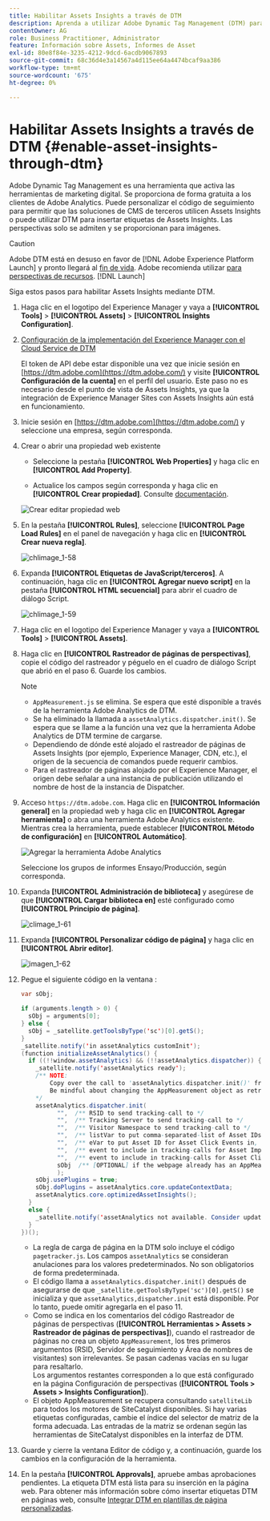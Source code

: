 ```yaml
---
title: Habilitar Assets Insights a través de DTM
description: Aprenda a utilizar Adobe Dynamic Tag Management (DTM) para habilitar Assets Insights.
contentOwner: AG
role: Business Practitioner, Administrator
feature: Información sobre Assets, Informes de Asset
exl-id: 80e8f84e-3235-4212-9dcd-6acdb9067893
source-git-commit: 68c36d4e3a14567a4d115ee64a4474bcaf9aa386
workflow-type: tm+mt
source-wordcount: '675'
ht-degree: 0%

---
```


# Habilitar Assets Insights a través de DTM {#enable-asset-insights-through-dtm}

Adobe Dynamic Tag Management es una herramienta que activa las herramientas de marketing digital. Se proporciona de forma gratuita a los clientes de Adobe Analytics. Puede personalizar el código de seguimiento para permitir que las soluciones de CMS de terceros utilicen Assets Insights o puede utilizar DTM para insertar etiquetas de Assets Insights. Las perspectivas solo se admiten y se proporcionan para imágenes.

>[!CAUTION]
>
>Adobe DTM está en desuso en favor de [!DNL Adobe Experience Platform Launch] y pronto llegará al [fin de vida](https://medium.com/launch-by-adobe/dtm-plans-for-a-sunset-3c6aab003a6f). Adobe recomienda utilizar [para perspectivas de recursos](https://experienceleague.adobe.com/docs/experience-manager-learn/assets/advanced/asset-insights-launch-tutorial.html). [!DNL Launch] 

Siga estos pasos para habilitar Assets Insights mediante DTM.

1. Haga clic en el logotipo del Experience Manager y vaya a **[!UICONTROL Tools]** > **[!UICONTROL Assets]** > **[!UICONTROL Insights Configuration]**.
1. [Configuración de la implementación del Experience Manager con el Cloud Service de DTM](/help/sites-administering/dtm.md)

   El token de API debe estar disponible una vez que inicie sesión en [https://dtm.adobe.com](https://dtm.adobe.com/) y visite **[!UICONTROL Configuración de la cuenta]** en el perfil del usuario. Este paso no es necesario desde el punto de vista de Assets Insights, ya que la integración de Experience Manager Sites con Assets Insights aún está en funcionamiento.

1. Inicie sesión en [https://dtm.adobe.com](https://dtm.adobe.com/) y seleccione una empresa, según corresponda.
1. Crear o abrir una propiedad web existente

   * Seleccione la pestaña **[!UICONTROL Web Properties]** y haga clic en **[!UICONTROL Add Property]**.

   * Actualice los campos según corresponda y haga clic en **[!UICONTROL Crear propiedad]**. Consulte [documentación](https://experienceleague.adobe.com/docs/experience-manager-learn/getting-started-wknd-tutorial-develop/overview.html).

   ![Crear editar propiedad web](assets/Create-edit-web-property.png)

1. En la pestaña **[!UICONTROL Rules]**, seleccione **[!UICONTROL Page Load Rules]** en el panel de navegación y haga clic en **[!UICONTROL Crear nueva regla]**.

   ![chlimage_1-58](assets/chlimage_1-194.png)

1. Expanda **[!UICONTROL Etiquetas de JavaScript/terceros]**. A continuación, haga clic en **[!UICONTROL Agregar nuevo script]** en la pestaña **[!UICONTROL HTML secuencial]** para abrir el cuadro de diálogo Script.

   ![chlimage_1-59](assets/chlimage_1-195.png)

1. Haga clic en el logotipo del Experience Manager y vaya a **[!UICONTROL Tools]** > **[!UICONTROL Assets]**.
1. Haga clic en **[!UICONTROL Rastreador de páginas de perspectivas]**, copie el código del rastreador y péguelo en el cuadro de diálogo Script que abrió en el paso 6. Guarde los cambios.

   >[!NOTE]
   >
   >* `AppMeasurement.js` se elimina. Se espera que esté disponible a través de la herramienta Adobe Analytics de DTM.
   >* Se ha eliminado la llamada a `assetAnalytics.dispatcher.init()`. Se espera que se llame a la función una vez que la herramienta Adobe Analytics de DTM termine de cargarse.
   >* Dependiendo de dónde esté alojado el rastreador de páginas de Assets Insights (por ejemplo, Experience Manager, CDN, etc.), el origen de la secuencia de comandos puede requerir cambios.
   >* Para el rastreador de páginas alojado por el Experience Manager, el origen debe señalar a una instancia de publicación utilizando el nombre de host de la instancia de Dispatcher.


1. Acceso `https://dtm.adobe.com`. Haga clic en **[!UICONTROL Información general]** en la propiedad web y haga clic en **[!UICONTROL Agregar herramienta]** o abra una herramienta Adobe Analytics existente. Mientras crea la herramienta, puede establecer **[!UICONTROL Método de configuración]** en **[!UICONTROL Automático]**.

   ![Agregar la herramienta Adobe Analytics](assets/Add-Adobe-Analytics-Tool.png)

   Seleccione los grupos de informes Ensayo/Producción, según corresponda.

1. Expanda **[!UICONTROL Administración de biblioteca]** y asegúrese de que **[!UICONTROL Cargar biblioteca en]** esté configurado como **[!UICONTROL Principio de página]**.

   ![climage_1-61](assets/chlimage_1-197.png)

1. Expanda **[!UICONTROL Personalizar código de página]** y haga clic en **[!UICONTROL Abrir editor]**.

   ![imagen_1-62](assets/chlimage_1-198.png)

1. Pegue el siguiente código en la ventana :

   ```Java
   var sObj;
   
   if (arguments.length > 0) {
     sObj = arguments[0];
   } else {
     sObj = _satellite.getToolsByType('sc')[0].getS();
   }
   _satellite.notify('in assetAnalytics customInit');
   (function initializeAssetAnalytics() {
     if ((!!window.assetAnalytics) && (!!assetAnalytics.dispatcher)) {
       _satellite.notify('assetAnalytics ready');
       /** NOTE:
           Copy over the call to 'assetAnalytics.dispatcher.init()' from Assets Pagetracker
           Be mindful about changing the AppMeasurement object as retrieved above.
       */
       assetAnalytics.dispatcher.init(
             "",  /** RSID to send tracking-call to */
             "",  /** Tracking Server to send tracking-call to */
             "",  /** Visitor Namespace to send tracking-call to */
             "",  /** listVar to put comma-separated-list of Asset IDs for Asset Impression Events in tracking-call, e.g. 'listVar1' */
             "",  /** eVar to put Asset ID for Asset Click Events in, e.g. 'eVar3' */
             "",  /** event to include in tracking-calls for Asset Impression Events, e.g. 'event8' */
             "",  /** event to include in tracking-calls for Asset Click Events, e.g. 'event7' */
             sObj  /** [OPTIONAL] if the webpage already has an AppMeasurement object, include the object here. If unspecified, Pagetracker Core shall create its own AppMeasurement object */
             );
       sObj.usePlugins = true;
       sObj.doPlugins = assetAnalytics.core.updateContextData;
       assetAnalytics.core.optimizedAssetInsights();
     }
     else {
       _satellite.notify('assetAnalytics not available. Consider updating the Custom Page Code', 4);
     }
   })();
   ```

   * La regla de carga de página en la DTM solo incluye el código `pagetracker.js`. Los campos `assetAnalytics` se consideran anulaciones para los valores predeterminados. No son obligatorios de forma predeterminada.
   * El código llama a `assetAnalytics.dispatcher.init()` después de asegurarse de que `_satellite.getToolsByType('sc')[0].getS()` se inicializa y que `assetAnalytics,dispatcher.init` está disponible. Por lo tanto, puede omitir agregarla en el paso 11.
   * Como se indica en los comentarios del código Rastreador de páginas de perspectivas (**[!UICONTROL Herramientas > Assets > Rastreador de páginas de perspectivas]**), cuando el rastreador de páginas no crea un objeto `AppMeasurement`, los tres primeros argumentos (RSID, Servidor de seguimiento y Área de nombres de visitantes) son irrelevantes. Se pasan cadenas vacías en su lugar para resaltarlo.\
      Los argumentos restantes corresponden a lo que está configurado en la página Configuración de perspectivas (**[!UICONTROL Tools > Assets > Insights Configuration]**).
   * El objeto AppMeasurement se recupera consultando `satelliteLib` para todos los motores de SiteCatalyst disponibles. Si hay varias etiquetas configuradas, cambie el índice del selector de matriz de la forma adecuada. Las entradas de la matriz se ordenan según las herramientas de SiteCatalyst disponibles en la interfaz de DTM.

1. Guarde y cierre la ventana Editor de código y, a continuación, guarde los cambios en la configuración de la herramienta.
1. En la pestaña **[!UICONTROL Approvals]**, apruebe ambas aprobaciones pendientes. La etiqueta DTM está lista para su inserción en la página web. Para obtener más información sobre cómo insertar etiquetas DTM en páginas web, consulte [Integrar DTM en plantillas de página personalizadas](https://blogs.adobe.com/experiencedelivers/experience-management/integrating-dtm-custom-aem6-page-template/).

